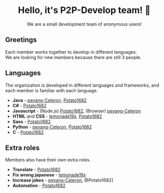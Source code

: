 [peyang-Celeron]: https://github.com/peyang-Celeron
[Potato1682]: https://github.com/Potato1682
[Lemonade19x]: https://github.com/lemonade19x

<h1 align="center">Hello, it's P2P-Develop team! 👋</h1>

<p align="center">We are a small development team of anonymous users!</p>

## Greetings

Each member works together to develop in different languages.  
We are looking for new members because there are still 3 people.

## Languages

The organization is developed in different languages and frameworks, and each member is familiar with each language.

-   **Java** - [peyang-Celeron], [Potato1682]
-   **C#** - [Potato1682]
-   **Javascript** - (Node.js) [Potato1682], (Browser) [peyang-Celeron]
-   **HTML** and **CSS** - [lemonade19x], [Potato1682]
-   **Sass** - [Potato1682]
-   **Python** - [peyang-Celeron], [Potato1682]
-   **C** - [Potato1682]

## Extra roles

Members also have their own extra roles.

-   **Translate** - [Potato1682]
-   **Fix wrong japanese** - [lemonade19x]
-   **Increase jokes** - [peyang-Celeron], @Potato1682]
-   **Automation** - [Potato1682]
